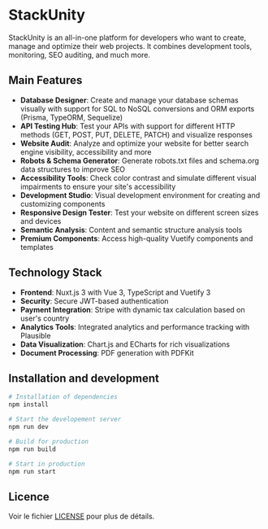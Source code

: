 # StackUnity

StackUnity is an all-in-one platform for developers who want to create, manage and optimize their web projects. It combines development tools, monitoring, SEO auditing, and much more.

## Main Features

- **Database Designer**: Create and manage your database schemas visually with support for SQL to NoSQL conversions and ORM exports (Prisma, TypeORM, Sequelize)
- **API Testing Hub**: Test your APIs with support for different HTTP methods (GET, POST, PUT, DELETE, PATCH) and visualize responses
- **Website Audit**: Analyze and optimize your website for better search engine visibility, accessibility and more
- **Robots & Schema Generator**: Generate robots.txt files and schema.org data structures to improve SEO
- **Accessibility Tools**: Check color contrast and simulate different visual impairments to ensure your site's accessibility
- **Development Studio**: Visual development environment for creating and customizing components
- **Responsive Design Tester**: Test your website on different screen sizes and devices
- **Semantic Analysis**: Content and semantic structure analysis tools
- **Premium Components**: Access high-quality Vuetify components and templates

## Technology Stack

- **Frontend**: Nuxt.js 3 with Vue 3, TypeScript and Vuetify 3
- **Security**: Secure JWT-based authentication
- **Payment Integration**: Stripe with dynamic tax calculation based on user's country
- **Analytics Tools**: Integrated analytics and performance tracking with Plausible
- **Data Visualization**: Chart.js and ECharts for rich visualizations
- **Document Processing**: PDF generation with PDFKit

## Installation and development

```bash
# Installation of dependencies
npm install

# Start the developement server
npm run dev

# Build for production
npm run build

# Start in production
npm run start
```

## Licence

Voir le fichier [LICENSE](LICENSE) pour plus de détails. 
